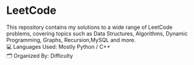 # LeetCode

This repository contains my  solutions to a wide range of LeetCode problems, covering topics such as Data Structures, Algorithms, Dynamic Programming, Graphs, Recursion,MySQL and more.  
💻 Languages Used: Mostly Python / C++  
🗂 Organized By: Difficulty
